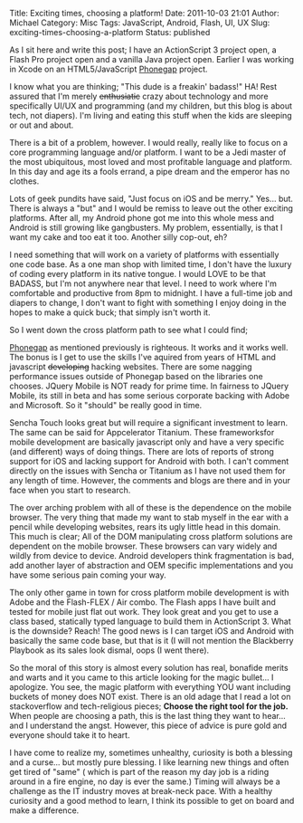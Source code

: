 Title: Exciting times, choosing a platform!
Date: 2011-10-03 21:01
Author: Michael
Category: Misc 
Tags: JavaScript, Android, Flash, UI, UX
Slug: exciting-times-choosing-a-platform
Status: published

As I sit here and write this post; I have an ActionScript 3 project
open, a Flash Pro project open and a vanilla Java project open. Earlier
I was working in Xcode on an HTML5/JavaScript
[Phonegap](http://phonegap.com/) project.

I know what you are thinking; "This dude is a freakin' badass!" HA! Rest
assured that I'm merely ~~enthusiatic~~ crazy about technology and more
specifically UI/UX and programming (and my children, but this blog is
about tech, not diapers). I'm living and eating this stuff when the kids
are sleeping or out and about.

There is a bit of a problem, however. I would really, really like to
focus on a core programming language and/or platform. I want to be a
Jedi master of the most ubiquitous, most loved and most profitable
language and platform. In this day and age its a fools errand, a pipe
dream and the emperor has no clothes.

Lots of geek pundits have said, "Just focus on iOS and be merry." Yes...
but. There is always a "but" and I would be remiss to leave out the
other exciting platforms. After all, my Android phone got me into this
whole mess and Android is still growing like gangbusters. My problem,
essentially, is that I want my cake and too eat it too. Another silly
cop-out, eh?

I need something that will work on a variety of platforms with
essentially one code base. As a one man shop with limited time, I don't
have the luxury of coding every platform in its native tongue. I would
LOVE to be that BADASS, but I'm not anywhere near that level. I need to
work where I'm comfortable and productive from 8pm to midnight. I have a
full-time job and diapers to change, I don't want to fight with
something I enjoy doing in the hopes to make a quick buck; that simply
isn't worth it.

So I went down the cross platform path to see what I could find;

[Phonegap](http://phonegap.com/) as mentioned previously is righteous.
It works and it works well. The bonus is I get to use the skills I've
aquired from years of HTML and javascript ~~developing~~ hacking
websites. There are some nagging performance issues outside of Phonegap
based on the libraries one chooses. JQuery Mobile is NOT ready for prime
time. In fairness to JQuery Mobile, its still in beta and has some
serious corporate backing with Adobe and Microsoft. So it "should" be
really good in time.

Sencha Touch looks great but will require a significant investment to
learn. The same can be said for Appcelerator Titanium. These
frameworksfor mobile development are basically javascript only and have
a very specific (and different) ways of doing things. There are lots of
reports of strong support for iOS and lacking support for Android with
both. I can't comment directly on the issues with Sencha or Titanium as
I have not used them for any length of time. However, the comments and
blogs are there and in your face when you start to research.

The over arching problem with all of these is the dependence on the
mobile browser. The very thing that made my want to stab myself in the
ear with a pencil while developing websites, rears its ugly little head
in this domain. This much is clear; All of the DOM manipulating cross
platform solutions are dependent on the mobile browser. These browsers
can vary widely and wildly from device to device. Android developers
think fragmentation is bad, add another layer of abstraction and OEM
specific implementations and you have some serious pain coming your way.

The only other game in town for cross platform mobile development is
with Adobe and the Flash-FLEX / Air combo. The Flash apps I have built
and tested for mobile just flat out work. They look great and you get to
use a class based, statically typed language to build them in
ActionScript 3. What is the downside? Reach! The good news is I can
target iOS and Android with basically the same code base, but that is it
(I will not mention the Blackberry Playbook as its sales look dismal,
oops (I went there).

So the moral of this story is almost every solution has real, bonafide
merits and warts and it you came to this article looking for the magic
bullet... I apologize. You see, the magic platform with everything YOU
want including buckets of money does NOT exist. There is an old adage
that I read a lot on stackoverflow and tech-religious pieces; **Choose
the right tool for the job.** When people are choosing a path, this is
the last thing they want to hear... and I understand the angst. However,
this piece of advice is pure gold and everyone should take it to heart.

I have come to realize my, sometimes unhealthy, curiosity is both a
blessing and a curse... but mostly pure blessing. I like learning new
things and often get tired of "same" ( which is part of the reason my
day job is a riding around in a fire engine, no day is ever the same.)
Timing will always be a challenge as the IT industry moves at break-neck
pace. With a healthy curiosity and a good method to learn, I think its
possible to get on board and make a difference.
